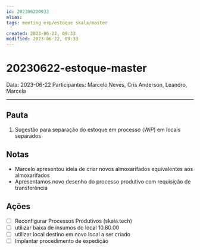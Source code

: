 ```yaml
---
id: 202306220933
alias: 
tags: meeting erp/estoque skala/master

created: 2023-06-22, 09:33
modified: 2023-06-22, 09:33
---
```

# 20230622-estoque-master

Data: 2023-06-22
Participantes: Marcelo Neves, Cris Anderson, Leandro, Marcela

---

## Pauta

1. Sugestão para separação do estoque em processo (_WiP_) em locais separados

## Notas

- Marcelo apresentou ideia de criar novos almoxarifados equivalentes aos almoxarifados
- Apresentamos novo desenho do processo produtivo com requisição de transferência

## Ações

- [ ] Reconfigurar Processos Produtivos (skala.tech)
- [ ] utilizar baixa de insumos do local 10.80.00
- [ ] utilizar local destino em novo local a ser criado
- [ ] Implantar procedimento de expedição
